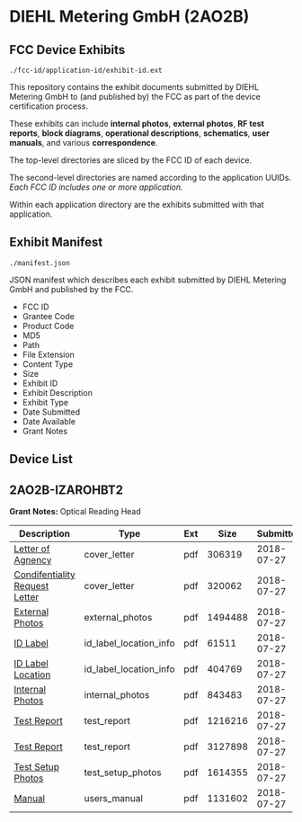 # DIEHL Metering GmbH (2AO2B)
## FCC Device Exhibits

```
./fcc-id/application-id/exhibit-id.ext
```

This repository contains the exhibit documents submitted by DIEHL Metering GmbH to (and published by) the FCC as part of the device certification process.

These exhibits can include **internal photos**, **external photos**, **RF test reports**, **block diagrams**, **operational descriptions**, **schematics**, **user manuals**, and various **correspondence**.

The top-level directories are sliced by the FCC ID of each device.

The second-level directories are named according to the application UUIDs. *Each FCC ID includes one or more application.*

Within each application directory are the exhibits submitted with that application. 

## Exhibit Manifest

```
./manifest.json
```

JSON manifest which describes each exhibit submitted by DIEHL Metering GmbH and published by the FCC.

- FCC ID
- Grantee Code
- Product Code
- MD5
- Path
- File Extension
- Content Type
- Size
- Exhibit ID
- Exhibit Description
- Exhibit Type
- Date Submitted
- Date Available
- Grant Notes

## Device List
## 2AO2B-IZAROHBT2
**Grant Notes:** Optical Reading Head

| Description | Type | Ext | Size | Submitted | Available |
| ----------- | ---- | --- | ---- | --------- | --------- |
| [Letter of Agnency](2AO2B-IZAROHBT2/4c35a4676f2220fe2ab5f350530a0381/3941487.pdf) | cover_letter | pdf | 306319 | 2018-07-27 | 2018-07-27 |
| [Condifentiality Request Letter](2AO2B-IZAROHBT2/4c35a4676f2220fe2ab5f350530a0381/3941488.pdf) | cover_letter | pdf | 320062 | 2018-07-27 | 2018-07-27 |
| [External Photos](2AO2B-IZAROHBT2/4c35a4676f2220fe2ab5f350530a0381/3941489.pdf) | external_photos | pdf | 1494488 | 2018-07-27 | 2018-07-27 |
| [ID Label](2AO2B-IZAROHBT2/4c35a4676f2220fe2ab5f350530a0381/3941490.pdf) | id_label_location_info | pdf | 61511 | 2018-07-27 | 2018-07-27 |
| [ID Label Location](2AO2B-IZAROHBT2/4c35a4676f2220fe2ab5f350530a0381/3941491.pdf) | id_label_location_info | pdf | 404769 | 2018-07-27 | 2018-07-27 |
| [Internal Photos](2AO2B-IZAROHBT2/4c35a4676f2220fe2ab5f350530a0381/3941492.pdf) | internal_photos | pdf | 843483 | 2018-07-27 | 2018-07-27 |
| [Test Report](2AO2B-IZAROHBT2/4c35a4676f2220fe2ab5f350530a0381/3941495.pdf) | test_report | pdf | 1216216 | 2018-07-27 | 2018-07-27 |
| [Test Report](2AO2B-IZAROHBT2/4c35a4676f2220fe2ab5f350530a0381/3941496.pdf) | test_report | pdf | 3127898 | 2018-07-27 | 2018-07-27 |
| [Test Setup Photos](2AO2B-IZAROHBT2/4c35a4676f2220fe2ab5f350530a0381/3941497.pdf) | test_setup_photos | pdf | 1614355 | 2018-07-27 | 2018-07-27 |
| [Manual](2AO2B-IZAROHBT2/4c35a4676f2220fe2ab5f350530a0381/3941498.pdf) | users_manual | pdf | 1131602 | 2018-07-27 | 2018-07-27 |
